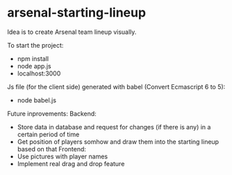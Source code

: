 # arsenal-starting-lineup

Idea is to create Arsenal team lineup visually.

To start the project:
* npm install
* node app.js
* localhost:3000

Js file (for the client side) generated with babel (Convert Ecmascript 6 to 5):
* node babel.js

Future inprovements:
Backend:
  * Store data in database and request for changes (if there is any) in a certain period of time
  * Get position of players somhow and draw them into the starting lineup based on that
Frontend:
  * Use pictures with player names
  * Implement real drag and drop feature